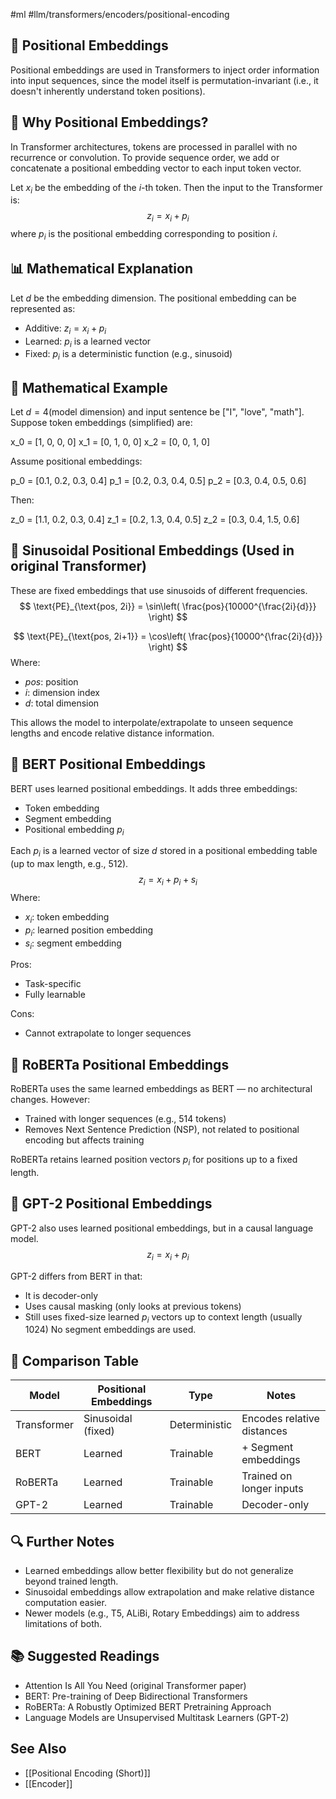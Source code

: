 #ml #llm/transformers/encoders/positional-encoding 
## 🧭 Positional Embeddings
Positional embeddings are used in Transformers to inject order information into input sequences, since the model itself is permutation-invariant (i.e., it doesn't inherently understand token positions).

## 📐 Why Positional Embeddings?
In Transformer architectures, tokens are processed in parallel with no recurrence or convolution. To provide sequence order, we add or concatenate a positional embedding vector to each input token vector.

Let $x_i$ be the embedding of the $i$-th token. Then the input to the Transformer is:
$$z_{i}=x_{i}+p_{i}$$
where $p_i$ is the positional embedding corresponding to position $i$.

## 📊 Mathematical Explanation

Let $d$ be the embedding dimension. The positional embedding can be represented as:

- Additive: $z_i = x_i + p_i$
- Learned: $p_i$ is a learned vector
- Fixed: $p_i$ is a deterministic function (e.g., sinusoid)

## 🧪 Mathematical Example

Let $d=4$(model dimension) and input sentence be ["I", "love", "math"]. Suppose token embeddings (simplified) are:

x_0 = [1, 0, 0, 0]
x_1 = [0, 1, 0, 0]
x_2 = [0, 0, 1, 0]

Assume positional embeddings:

p_0 = [0.1, 0.2, 0.3, 0.4]
p_1 = [0.2, 0.3, 0.4, 0.5]
p_2 = [0.3, 0.4, 0.5, 0.6]

Then:

z_0 = [1.1, 0.2, 0.3, 0.4]
z_1 = [0.2, 1.3, 0.4, 0.5]
z_2 = [0.3, 0.4, 1.5, 0.6]

## 🌊 Sinusoidal Positional Embeddings (Used in original Transformer)

These are fixed embeddings that use sinusoids of different frequencies.
$$
\text{PE}_{\text{pos, 2i}}
= \sin\left( \frac{pos}{10000^{\frac{2i}{d}}} \right)
$$

$$
\text{PE}_{\text{pos, 2i+1}}
= \cos\left( \frac{pos}{10000^{\frac{2i}{d}}} \right)
$$
Where:
- $pos$: position
- $i$: dimension index
- $d$: total dimension

This allows the model to interpolate/extrapolate to unseen sequence lengths and encode relative distance information.

## 🧠 BERT Positional Embeddings

BERT uses learned positional embeddings. It adds three embeddings:
- Token embedding
- Segment embedding
- Positional embedding $p_i$

Each $p_i$ is a learned vector of size $d$ stored in a positional embedding table (up to max length, e.g., 512).
$$
z_{i} = x_{i} + p_{i} + s_{i}
$$
Where:
- $x_i$: token embedding
- $p_i$: learned position embedding
- $s_i$: segment embedding

Pros:
- Task-specific
- Fully learnable

Cons:
- Cannot extrapolate to longer sequences

## 🧠 RoBERTa Positional Embeddings

RoBERTa uses the same learned embeddings as BERT — no architectural changes. However:
- Trained with longer sequences (e.g., 514 tokens)
- Removes Next Sentence Prediction (NSP), not related to positional encoding but affects training

RoBERTa retains learned position vectors $p_i$ for positions up to a fixed length.

## 🧠 GPT-2 Positional Embeddings

GPT-2 also uses learned positional embeddings, but in a causal language model.
$$
z_{i} = x_{i} + p_{i}
$$

GPT-2 differs from BERT in that:
- It is decoder-only
- Uses causal masking (only looks at previous tokens)
- Still uses fixed-size learned $p_i$ vectors up to context length (usually 1024)
No segment embeddings are used.

## 📌 Comparison Table

| Model       | Positional Embeddings | Type          | Notes                      |
| ----------- | --------------------- | ------------- | -------------------------- |
| Transformer | Sinusoidal (fixed)    | Deterministic | Encodes relative distances |
| BERT        | Learned               | Trainable     | + Segment embeddings       |
| RoBERTa     | Learned               | Trainable     | Trained on longer inputs   |
| GPT-2       | Learned               | Trainable     | Decoder-only               |
## 🔍 Further Notes

- Learned embeddings allow better flexibility but do not generalize beyond trained length.
- Sinusoidal embeddings allow extrapolation and make relative distance computation easier.
- Newer models (e.g., T5, ALiBi, Rotary Embeddings) aim to address limitations of both.

## 📚 Suggested Readings

- Attention Is All You Need (original Transformer paper)
- BERT: Pre-training of Deep Bidirectional Transformers
- RoBERTa: A Robustly Optimized BERT Pretraining Approach
- Language Models are Unsupervised Multitask Learners (GPT-2)

## See Also
- [[Positional Encoding (Short)]]
- [[Encoder]]